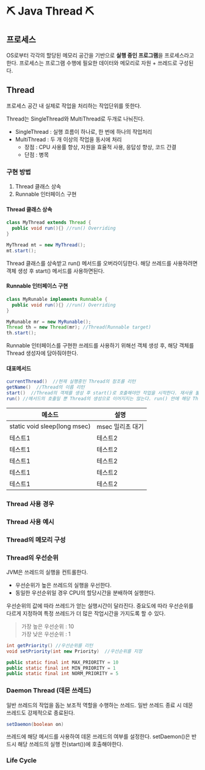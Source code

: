 # ⛏ Java Thread ⛏

## 프로세스
OS로부터 각각의 할당된 메모리 공간을 기반으로 <b>실행 중인 프로그램</b>을 프로세스라고 한다.
프로세스는 프로그램 수행에 필요한 데이터와 메모리로 자원 + 쓰레드로 구성된다.

## Thread
프로세스 공간 내 실제로 작업을 처리하는 작업단위를 뜻한다.

Thread는 SingleThread와 MultiThread로 두개로 나눠진다.  
- SingleThread : 실행 흐름이 하나로, 한 번에 하나의 작업처리
- MultiThread : 두 개 이상의 작업을 동시에 처리
  - 장점 : CPU 사용률 향상, 자원을 효율적 사용, 응답성 향상, 코드 간결
  - 단점 : 병목

### 구현 방법
1. Thread 클래스 상속
2. Runnable 인터페이스 구현

#### Thread 클래스 상속
```java
class MyThread extends Thread {
  public void run(){} //run() Overriding
}

MyThread mt = new MyThread();
mt.start();
```
Thread 클래스를 상속받고 run() 메서드를 오버라이딩한다. 해당 쓰레드를 사용하려면 객체 생성 후 start() 메서드를 사용하면된다.

#### Runnable 인터페이스 구현
```java
class MyRunable implements Runnable {
  public void run(){} //run() Overriding
}

MyRunable mr = new MyRunable();
Thread th = new Thread(mr); //Thread(Runnable target)
th.start();
```
Runnable 인터페이스를 구현한 쓰레드를 사용하기 위해선 객체 생성 후, 해당 객체를 Thread 생성자에 담아줘야한다.

#### 대표메서드
```java
currentThread()  //현재 실행중인 Thread의 참조를 리턴
getName()  //Thread의 이름 리턴
start()  //Thread의 객체를 생성 후 start()로 호출해야만 작업을 시작한다. 재사용 불가하다.
run() //메서드의 호출일 뿐 Thread의 생성으로 이어지지는 않는다. run() 안에 해당 Thread의 작업을 구현한다.
```
|메소드|설명|
|------|---|
|static void sleep(long msec)|msec 밀리초 대기|
|테스트1|테스트2|
|테스트1|테스트2|
|테스트1|테스트2|
|테스트1|테스트2|
|테스트1|테스트2|

### Thread 사용 경우

### Thread 사용 예시

### Thread의 메모리 구성

### Thread의 우선순위
JVM은 쓰레드의 실행을 컨트롤한다.
- 우선순위가 높은 쓰레드의 실행을 우선한다.
- 동일한 우선순위일 경우 CPU의 할당시간을 분배하여 실행한다.

우선순위의 값에 따라 쓰레드가 얻는 실행시간이 달라진다. 중요도에 따라 우선순위를 다르게 지정하여 특정 쓰레드가 더 많은 작업시간을 가지도록 할 수 있다.

> 가장 높은 우선순위 : 10<br>
> 가장 낮은 우선순위 : 1
```java
int getPriority() //우선순위를 리턴
void setPriority(int new Priority)  //우선순위를 지정

public static final int MAX_PRIORITY = 10
public static final int MIN_PRIORITY = 1
public static final int NORM_PRIORITY = 5
```

### Daemon Thread (데몬 쓰레드)
일반 쓰레드의 작업을 돕는 보조적 역할을 수행하는 쓰레드. 일반 쓰레드 종료 시 데몬 쓰레드도 강제적으로 종료된다.
```java
setDaemon(boolean on)
```
쓰레드에 해당 메서드를 사용하여 데몬 쓰레드의 여부를 설정한다. setDaemon()은 반드시 해당 쓰레드의 실행 전(start())에 호출해야한다. 

### Life Cycle
